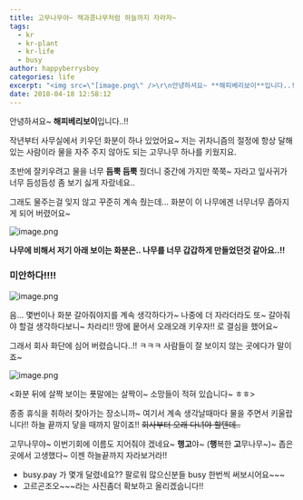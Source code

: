 ```yaml
---
title: 고무나무야~ 잭과콩나무처럼 하늘까지 자라자~
tags:
  - kr
  - kr-plant
  - kr-life
  - busy
author: happyberrysboy
categories: life
excerpt: "<img src=\"[image.png\" />\r\n안녕하셔요~ **해피베리보이**입니다..!!  작년부터 사무실에서 키우던 화분이 하나 있었어요~  저는 귀차니즘의 절정에 항상 달해 있는 사람이라 물을 자주 주지 않아도 되는 고무나무 하나를 키웠지요.  초반에 잘키우려고 물을 너무 **듬뿍 듬뿍** 줬더니 중간에 가지만 쭉쭉~ 자라고 잎사귀가 너무 듬성듬성 좀 보기 싫게 자랐네요..  그래도 물주는걸 잊지....."
date: 2018-04-18 12:58:12
---
```


안녕하셔요~ **해피베리보이**입니다..!!

작년부터 사무실에서 키우던 화분이 하나 있었어요~ 
저는 귀차니즘의 절정에 항상 달해 있는 사람이라 물을 자주 주지 않아도 되는 고무나무 하나를 키웠지요.

초반에 잘키우려고 물을 너무 **듬뿍 듬뿍** 줬더니 중간에 가지만 쭉쭉~ 자라고 잎사귀가 너무 듬성듬성 좀 보기 싫게 자랐네요..

그래도 물주는걸 잊지 않고 꾸준히 계속 줬는데...
화분이 이 나무에겐 너무너무 좁아지게 되어 버렸어요~

![image.png](https://gateway.ipfs.io/ipfs/QmP8qR2qrJK9gRNogsxuVAxvvFuQNbnjEs7xD8W7N6Tocr)

**나무에 비해서 저기 아래 보이는 화분은.. 나무를 너무 갑갑하게 만들었던것 같아요..!!**


### 미안하다!!!!
![image.png](https://gateway.ipfs.io/ipfs/QmS4eAWvRfwi9GnAcQa2peGhpXgfVancWruAPegCwwxgWP)


음... 몇번이나 화분 갈아줘야지를 계속 생각하다가~ 
나중에 더 자라더라도 또~ 갈아줘야 할걸 생각하다보니~
차라리!! 땅에 뭍어서 오래오래 키우자!! 로 결심을 했어요~

그래서 회사 화단에 심어 버렸습니다..!! ㅋㅋㅋ 사람들이 잘 보이지 않는 곳에다가 말이죠~

![image.png](https://gateway.ipfs.io/ipfs/Qmdt1PdLzC3bHJJ34EWFd131ELonDADyoVdGN5Bd2UWSHw)

<화분 뒤에 살짝 보이는 푯말에는 살짝이~ 소망들이 적혀 있습니다~ ㅎㅎ>

종종 휴식을 취하러 찾아가는 장소니까~ 여기서 계속 생각날때마다 물을 주면서 키울랍니다!!
하늘 끝까지 닿을 때까지 말이죠!! ~~회사부터 오래 다녀야 할텐데..~~

고무나무야~ 이번기회에 이름도 지어줘야 겠네요~
**행고**야~ (**행**복한 **고**무나무~)~ 좁은 곳에서 고생했다~ 이젠 하늘끝까지 자라보거라!!

* busy.pay 가 몇개 달렸네요?? 팔로워 많으신분들 busy 한번씩 써보시어요~~~
* 고르곤조오~~~라는 사진좀더 확보하고 올리겠숩니다!!